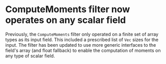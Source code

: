 # ComputeMoments filter now operates on any scalar field

Previously, the `ComputeMoments` filter only operated on a finite set of
array types as its input field. This included a prescribed list of `Vec`
sizes for the input. The filter has been updated to use more generic
interfaces to the field's array (and float fallback) to enable the
computation of moments on any type of scalar field.
